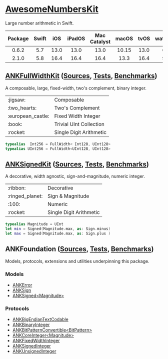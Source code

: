 # [AwesomeNumbersKit][ANK/D]

Large number arithmetic in Swift.

| Package | Swift | iOS  | iPadOS | Mac Catalyst | macOS | tvOS | watchOS |
|:-------:|:-----:|:----:|:------:|:------------:|:-----:|:----:|:-------:|
| 0.6.2   | 5.7   | 13.0 | 13.0   | 13.0         | 10.15 | 13.0 | 6.0     |
| 2.1.0   | 5.8   | 16.4 | 16.4   | 16.4         | 13.3  | 16.4 | 9.4     |

## [ANKFullWidthKit][FUL/D] ([Sources][FUL/S], [Tests][FUL/T], [Benchmarks][FUL/B])

A composable, large, fixed-width, two's complement, binary integer.

<table>
<tr><td>:jigsaw:</td><td>Composable</td></tr>
<tr><td>:two_hearts:</td><td>Two's Complement</td></tr>
<tr><td>:european_castle:</td><td>Fixed Width Integer</td></tr>
<tr><td>:book:</td><td>Trivial UInt Collection</td></tr>
<tr><td>:rocket:</td><td>Single Digit Arithmetic</td></tr>
</table>

```swift
typealias  Int256 = FullWidth< Int128, UInt128>
typealias UInt256 = FullWidth<UInt128, UInt128>
```

## [ANKSignedKit][SIG/D] ([Sources][SIG/S], [Tests][SIG/T], [Benchmarks][SIG/B])

A decorative, width agnostic, sign-and-magnitude, numeric integer.

<table>
<tr><td>:ribbon:</td><td>Decorative</td></tr>
<tr><td>:ringed_planet:</td><td>Sign & Magnitude</td></tr>
<tr><td>:100:</td><td>Numeric</td></tr>
<tr><td>:rocket:</td><td>Single Digit Arithmetic</td></tr>
</table>

```swift
typealias Magnitude = UInt
let min = Signed(Magnitude.max, as: Sign.minus)
let max = Signed(Magnitude.max, as: Sign.plus )
```

## ANKFoundation ([Sources][FDN/S], [Tests][FDN/T], [Benchmarks][FDN/B])

Models, protocols, extensions and utilities underpinning this package.

### Models

- [ANKError](Sources/ANKFoundation/Models/ANKError.swift)
- [ANKSign](Sources/ANKFoundation/Models/ANKSign.swift)
- [ANKSigned\<Magnitude\>](Sources/ANKFoundation/Models/ANKSigned.swift)

### Protocols

- [ANKBigEndianTextCodable](Sources/ANKFoundation/ANKBigEndianTextCodable.swift)
- [ANKBinaryInteger](Sources/ANKFoundation/ANKBinaryInteger.swift)
- [ANKBitPatternConvertible\<BitPattern\>](Sources/ANKFoundation/ANKBitPatternConvertible.swift)
- [ANKCoreInteger\<Magnitude\>](Sources/ANKFoundation/ANKCoreInteger.swift)
- [ANKFixedWidthInteger](Sources/ANKFoundation/ANKFixedWidthInteger.swift)
- [ANKSignedInteger](Sources/ANKFoundation/ANKBinaryInteger.swift)
- [ANKUnsignedInteger](Sources/ANKFoundation/ANKBinaryInteger.swift)

<!-- Links -->

[ANK/D]: https://oscbyspro.github.io/AwesomeNumbersKit/documentation/awesomenumberskit
[FUL/D]: https://oscbyspro.github.io/AwesomeNumbersKit/documentation/awesomenumberskit/ankfullwidth
[SIG/D]: https://oscbyspro.github.io/AwesomeNumbersKit/documentation/awesomenumberskit/anksigned

[FDN/S]: Sources/ANKFoundation
[FUL/S]: Sources/ANKFullWidthKit
[SIG/S]: Sources/ANKSignedKit

[FDN/T]: Tests/ANKFoundationTests
[FUL/T]: Tests/ANKFullWidthKitTests
[SIG/T]: Tests/ANKSignedKitTests

[FDN/B]: Tests/ANKFoundationBenchmarks
[FUL/B]: Tests/ANKFullWidthKitBenchmarks
[SIG/B]: Tests/ANKSignedKitBenchmarks
